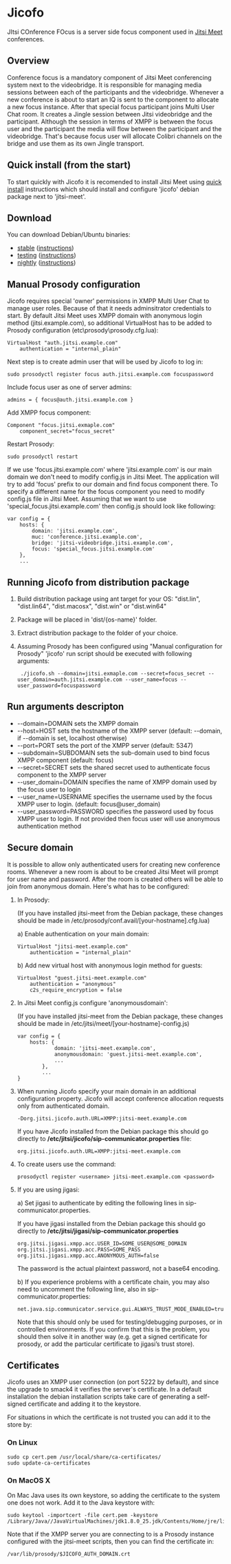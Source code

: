# Jicofo

JItsi COnference FOcus is a server side focus component used in [Jitsi Meet]
conferences.

[Jitsi Meet]: https://github.com/jitsi/jitsi-meet

## Overview

Conference focus is a mandatory component of Jitsi Meet conferencing system next to the videobridge. It is responsible for managing media sessions between each of the participants and the videobridge. Whenever a new conference is about to start an IQ is sent to the component to allocate a new focus instance. After that special focus participant joins Multi User Chat room. It creates a Jingle session between Jitsi videobridge and the participant. Although the session in terms of XMPP is between the focus user and the participant the media will flow between the participant and the videobridge. That's because focus user will allocate Colibri channels on the bridge and use them as its own Jingle transport.

## Quick install (from the start)

To start quickly with Jicofo it is recomended to install Jitsi Meet using [quick install] instructions which should install and configure 'jicofo' debian package next to 'jitsi-meet'.

[quick install]: https://github.com/jitsi/jitsi-meet/blob/master/doc/quick-install.md

## Download

You can download Debian/Ubuntu binaries:
* [stable](https://download.jitsi.org/stable/) ([instructions](https://jitsi.org/downloads/ubuntu-debian-installations-instructions/))
* [testing](https://download.jitsi.org/testing/) ([instructions](https://jitsi.org/downloads/ubuntu-debian-installations-instructions-for-testing/))
* [nightly](https://download.jitsi.org/unstable/) ([instructions](https://jitsi.org/downloads/ubuntu-debian-installations-instructions-nightly/))

## Manual Prosody configuration

Jicofo requires special 'owner' permissions in XMPP Multi User Chat to manage user roles. Because of that it needs adminsitrator credentials to start. By default Jitsi Meet uses XMPP domain with anonymous login method (jitsi.example.com), so additional VirtualHost has to be added to Prosody configuration (etc\prosody\prosody.cfg.lua):

    VirtualHost "auth.jitsi.example.com"
        authentication = "internal_plain"

Next step is to create admin user that will be used by Jicofo to log in:

    sudo prosodyctl register focus auth.jitsi.example.com focuspassword

Include focus user as one of server admins:

    admins = { focus@auth.jitsi.example.com }

Add XMPP focus component:

    Component "focus.jitsi.exmaple.com"
        component_secret="focus_secret"

Restart Prosody:

    sudo prosodyctl restart

If we use 'focus.jitsi.example.com' where 'jitsi.example.com' is our main domain we don't need to modify config.js in Jitsi Meet. The application will try to add 'focus' prefix to our domain and find focus component there. To specify a different name for the focus component you need to modify config.js file in Jitsi Meet. Assuming that we want to use 'special_focus.jitsi.example.com' then config.js should look like following:

    var config = {
        hosts: {
            domain: 'jitsi.example.com',
            muc: 'conference.jitsi.example.com',
            bridge: 'jitsi-videobridge.jitsi.example.com',
            focus: 'special_focus.jitsi.example.com'
        },
        ...

## Running Jicofo from distribution package

1. Build distribution package using ant target for your OS: "dist.lin", "dist.lin64", "dist.macosx", "dist.win" or "dist.win64"
2. Package will be placed in 'dist/{os-name}' folder.
3. Extract distribution package to the folder of your choice.
4. Assuming Prosody has been configured using "Manual configuration for Prosody" 'jicofo' run script should be executed with following arguments:

        ./jicofo.sh --domain=jitsi.exmaple.com --secret=focus_secret --user_domain=auth.jitsi.example.com --user_name=focus --user_password=focuspassword

## Run arguments descripton
- --domain=DOMAIN sets the XMPP domain
- --host=HOST sets the hostname of the XMPP server (default: --domain, if --domain is set, localhost otherwise)
- --port=PORT sets the port of the XMPP server (default: 5347)
- --subdomain=SUBDOMAIN sets the sub-domain used to bind focus XMPP component (default: focus)
- --secret=SECRET sets the shared secret used to authenticate focus component to the XMPP server
- --user_domain=DOMAIN specifies the name of XMPP domain used by the focus user to login
- --user_name=USERNAME specifies the username used by the focus XMPP user to login. (default: focus@user_domain)
- --user_password=PASSWORD specifies the password used by focus XMPP user to login. If not provided then focus user will use anonymous authentication method

## Secure domain

It is possible to allow only authenticated users for creating new conference
rooms. Whenever a new room is about to be created Jitsi Meet will prompt for
user name and password. After the room is created others will be able to join
from anonymous domain. Here's what has to be configured:

1.  In Prosody:

    (If you have installed jitsi-meet from the Debian package, these changes should be made in /etc/prosody/conf.avail/[your-hostname].cfg.lua)

    a) Enable authentication on your main domain:<br/>

        VirtualHost "jitsi-meet.example.com"
            authentication = "internal_plain"

    b) Add new virtual host with anonymous login method for guests:<br/>

        VirtualHost "guest.jitsi-meet.example.com"
            authentication = "anonymous"
            c2s_require_encryption = false

2.  In Jitsi Meet config.js configure 'anonymousdomain':<br/>

    (If you have installed jitsi-meet from the Debian package, these changes should be made in /etc/jitsi/meet/[your-hostname]-config.js)

        var config = {
            hosts: {
                    domain: 'jitsi-meet.example.com',
                    anonymousdomain: 'guest.jitsi-meet.example.com',
                    ...
                },
                ...
        }

3.  When running Jicofo specify your main domain in an additional configuration
property. Jicofo will accept conference allocation requests only from
authenticated domain.

        -Dorg.jitsi.jicofo.auth.URL=XMPP:jitsi-meet.example.com

    If you have Jicofo installed from the Debian package this should go directly to
    **/etc/jitsi/jicofo/sip-communicator.properties** file:

        org.jitsi.jicofo.auth.URL=XMPP:jitsi-meet.example.com

4.  To create users use the command:

        prosodyctl register <username> jitsi-meet.example.com <password>

5.  If you are using jigasi:

    a) Set jigasi to authenticate by editing the following lines in sip-communicator.properties.
    
    If you have jigasi installed from the Debian package this should go directly to
    **/etc/jitsi/jigasi/sip-communicator.properties**
    
        org.jitsi.jigasi.xmpp.acc.USER_ID=SOME_USER@SOME_DOMAIN
        org.jitsi.jigasi.xmpp.acc.PASS=SOME_PASS
        org.jitsi.jigasi.xmpp.acc.ANONYMOUS_AUTH=false
    
    The password is the actual plaintext password, not a base64 encoding.
    
    b) If you experience problems with a certificate chain, you may also need to uncomment the following line, also in sip-communicator.properties:
    
        net.java.sip.communicator.service.gui.ALWAYS_TRUST_MODE_ENABLED=true
    
    Note that this should only be used for testing/debugging purposes, or in controlled environments. If you confirm that this is the problem, you should then solve it in another way (e.g. get a signed certificate for prosody, or add the particular certificate to jigasi’s trust store).


## Certificates
Jicofo uses an XMPP user connection (on port 5222 by default), and since the
upgrade to smack4 it verifies the server's certificate. In a default
installation the debian installation scripts take care of generating a
self-signed certificate and adding it to the keystore.

For situations in which the certificate is not trusted you can add it to the
store by:

### On Linux

    sudo cp cert.pem /usr/local/share/ca-certificates/ 
    sudo update-ca-certificates

### On MacOS X
On Mac Java uses its own keystore, so adding the certificate to the system one
does not work. Add it to the Java keystore with:

    sudo keytool -importcert -file cert.pem -keystore /Library/Java//JavaVirtualMachines/jdk1.8.0_25.jdk/Contents/Home/jre/lib/security/cacerts

Note that if the XMPP server you are connecting to is a Prosody instance
configured with the jitsi-meet scripts, then you can find the certificate in:

    /var/lib/prosody/$JICOFO_AUTH_DOMAIN.crt 
